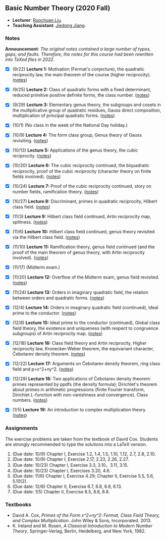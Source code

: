 ## Basic Number Theory (2020 Fall)

- **Lecturer**: [Ruochuan Liu](http://faculty.bicmr.pku.edu.cn/~ruochuan/).
- **Teaching Assistant**: [Jiedong Jiang]().

### Notes

**Announcement**: _The original notes contained a large number of typos, gaps, and faults. Therefore, the notes for this course had been rewritten into TeXed files in 2022._

- [x] (9/22) **Lecture 1:** Motivation (Fermat's conjecture), the quadratic reciprocity law, the main theorem of the course (higher reciprocity). ([notes](././lec1.pdf))

- [x] (9/25) **Lecture 2:** Class of quadratic forms with a fixed determinant, reduced primitive positive definite forms, the class number. ([notes](././lec2.pdf))

- [x] (9/29) **Lecture 3:** Elementary genus theory, the subgroups and cosets in the multiplicative group of quadratic residues, Gauss direct composition, multiplication of principal quadratic forms. ([notes](././lec3.pdf))

- [x] (10/1) (No class in the week of the National Day holiday.)

- [x] (10/9) **Lecture 4:** The form class group, Genus theory of Gauss revisiting. ([notes](././lec4.pdf))

- [x] (10/13) **Lecture 5:** Applications of the genus theory, the cubic reciprocity. ([notes](././lec5.pdf))

- [x] (10/20) **Lecture 6:** The cubic reciprocity continued, the biquadratic reciprocity, proof of the cubic reciprocity (character theory on finite fields involved). ([notes](././lec6.pdf))

- [x] (10/24) **Lecture 7:** Proof of the cubic reciprocity continued, story on number fields, ramification theory. ([notes](././lec7.pdf))

- [x] (10/27) **Lecture 8:** Discriminant, primes in quadratic reciprocity, Hilbert class field. ([notes](././lec8.pdf))

- [x] (11/3) **Lecture 9:** Hilbert class field continued, Artin reciprocity map, splitness. ([notes](././lec9.pdf))

- [x] (11/6) **Lecture 10:** Hilbert class field continued, genus theory revisited via the Hilbert class field. ([notes](././lec10.pdf))

- [x] (11/10) **Lecture 11:** Ramification theory, genus field continued (and the proof of the main theorem of genus theory, with Artin reciprocity involved). ([notes](././lec11.pdf))

- [x] (11/17) (Midterm exam.)

- [x] (11/20) **Lecture 12:** Overflow of the Midterm exam, genus field revisited. ([notes](././lec12.pdf))

- [x] (11/24) **Lecture 13:** Orders in imaginary quadratic field, the relation between orders and quadratic forms. ([notes](././lec13.pdf))

- [x] (12/4) **Lecture 14:** Orders in imaginary quadratic field (continued), Ideal prime to the conductor. ([notes](././lec14.pdf))

- [x] (12/8) **Lecture 15:** Ideal prime to the conductor (continued), Global class field theory, the existence and uniqueness (with respect to congruence subgroups) of Artin reciprocity map. ([notes](././lec15.pdf))

- [x] (12/18) **Lecture 16:** Class field theory and Artin reciprocity, Higher reciprocity law, Kronecker-Weber theorem, the equivariant character, Čebotarev density theorem. ([notes](././lec16.pdf))

- [x] (12/22) **Lecture 17:** Arguments on Čebotarev density theorem, ring class field and p=x^2+ny^2. ([notes](././lec17.pdf))

- [x] (12/29) **Lecture 18:** Two applications of Čebotarev density theorem: primes represented by ppdfs (the density formula); Dirichlet's theorem about primes in arithmetic progressions (finite Fourier transform, Dirichlet _L_-function with non-vanishness and convergence). Class numbers. ([notes](././lec18.pdf))

- [x] (1/5) **Lecture 19:** An introduction to complex multiplication theory. ([notes](././lec19.pdf))


### Assignments
The exercise problems are taken from the textbook of David Cox. Students are strongly recommended to type the solutions into a LaTeX version.

1. (Due date: 10/9) Chapter I, Exercise 1.2, 1.4, 1.5, 1.10, 1.12, 2.7, 2.8, 2.10.
2. (Due date: 10/9) Chapter I, Exercise 2.17, 2.23, 2.26, 2.27.
3. (Due date: 10/23) Chapter I, Exercise 3.3, 3.10，3.11, 3.15.
4. (Due date: 10/23) Chapter I, Exercises 3.20, 4.6.
5. (Due date: 11/6) Chapter I, Exercise 4.29; Chapter II, Exercise 5.5, 5.6, 5.10(2).
6. (Due date: 12/6) Chapter II, Exercise 6.7, 6.8, 6.9, 6.13.
7. (Due date: 1/5) Chapter II, Exercise 8.5, 8.6, 8.8.



### Textbooks

- David A. Cox, _Primes of the Form x^2+ny^2: Fermat, Class Field Theory, and Complex Multiplication_. John Wiley & Sons, Incorporated. 2013.
- K. Ireland and M. Rosen, _A Classical Introduction to Modern Number Theory_, Springer-Verlag, Berlin, Heidelberg, and New York, 1982.